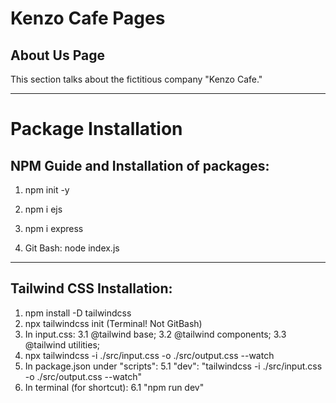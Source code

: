 # Kenzo Cafe Pages

## About Us Page

This section talks about the fictitious company "Kenzo Cafe."

---

# Package Installation

## NPM Guide and Installation of packages:

1. npm init -y
2. npm i ejs
3. npm i express

4. Git Bash: node index.js

---

## Tailwind CSS Installation:

1. npm install -D tailwindcss
2. npx tailwindcss init (Terminal! Not GitBash)
3. In input.css:
    3.1 @tailwind base;
    3.2 @tailwind components;
    3.3 @tailwind utilities;
4. npx tailwindcss -i ./src/input.css -o ./src/output.css --watch
5. In package.json under "scripts":
    5.1 "dev": "tailwindcss -i ./src/input.css -o ./src/output.css --watch"
6. In terminal (for shortcut):
    6.1 "npm run dev"